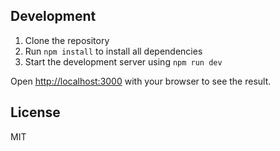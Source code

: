 ## Development

1. Clone the repository
2. Run `npm install` to install all dependencies
3. Start the development server using `npm run dev`

Open [http://localhost:3000](http://localhost:3000) with your browser to see the result.

## License

MIT
